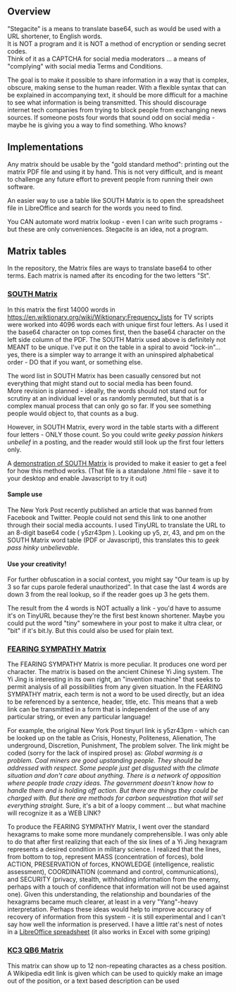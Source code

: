 <!--
**Stegacite/stegacite** is a ✨ _special_ ✨ repository because its `README.md` (this file) appears on your GitHub profile. -->

## Overview ##
"Stegacite" is a means to translate base64, such as would be used with a URL shortener, to English words.  
It is NOT a program and it is NOT a method of encryption or sending secret codes.  
Think of it as a CAPTCHA for social media moderators ... a means of "complying" with social media Terms and Conditions.

The goal is to make it possible to share information in a way that is complex, obscure, making sense to the human reader.
With a flexible syntax that can be explained in accompanying text, it should be more difficult for a machine to see what information
is being transmitted.  This should discourage internet tech companies from trying to block people from exchanging news sources.
If someone posts four words that sound odd on social media - maybe he is giving you a way to find something.  Who knows?

## Implementations ##
Any matrix should be usable by the "gold standard method": printing out the matrix PDF file and using it by hand.
This is not very difficult, and is meant to challenge any future effort to prevent people from running their own software.

An easier way to use a table like SOUTH Matrix is to open the spreadsheet file in LibreOffice and search for the words you need to find.

You CAN automate word matrix lookup - even I can write such programs - but these are only conveniences.  Stegacite is an idea,
not a program.

## Matrix tables ##
In the repository, the Matrix files are ways to translate base64 to other terms.  Each matrix is named after its encoding for the two letters "St".

### [SOUTH Matrix](https://github.com/Stegacite/stegacite/blob/main/SOUTH%20Matrix%20v0-2.pdf) ###
In this matrix the first 14000 words in https://en.wiktionary.org/wiki/Wiktionary:Frequency_lists
for TV scripts were worked into 4096 words each with unique first four letters.
As I used it the base64 character on top comes first, then the base64 character on the left side column of the PDF.
The SOUTH Matrix used above is definitely not MEANT to be unique.  I've put it on the table in a spiral to avoid "lock-in"...
yes, there is a simpler way to arrange it with an uninspired alphabetical order - DO that if you want, or something else.

The word list in SOUTH Matrix has been casually censored but not everything that might stand out to social media has been found.  
More revision is planned - ideally, the words should not stand out for scrutiny at an individual level or as randomly permuted,
but that is a complex manual process that can only go so far.  If you see something people would object to, that counts as a bug.

However, in SOUTH Matrix, every word in the table starts with a different four letters - ONLY those count.
So you could write _geeky passion hinkers unbelief_ in a posting, and the reader would still look up the first four letters only.

A [demonstration of SOUTH Matrix](https://github.com/Stegacite/stegacite/blob/main/SOUTH%20Matrix%20illustration%20v0-2.html) is provided 
to make it easier to get a feel for how this method works.  (That file is a standalone .html file - save it to your desktop 
and enable Javascript to try it out)

#### Sample use ####
The New York Post recently published an article that was banned from Facebook and Twitter.
People could not send this link to one another through their social media accounts.
I used TinyURL to translate the URL to an 8-digit base64 code ( y5zr43pm ).
Looking up y5, zr, 43, and pm on the SOUTH Matrix word table (PDF or Javascript), this translates this to _geek pass hinky unbelievable_.

#### Use your creativity! ####
For further obfuscation in a social context, you might say "Our team is up by 3 so far cups parole federal unauthorized".
In that case the last 4 words are down 3 from the real lookup, so if the reader goes up 3 he gets them.

The result from the 4 words is NOT actually a link - you'd have to assume it's on TinyURL because they're the first best known shortener.
Maybe you could put the word "tiny" somewhere in your post to make it ultra clear, or "bit" if it's bit.ly.
But this could also be used for plain text.

### [FEARING SYMPATHY Matrix](https://github.com/Stegacite/stegacite/blob/main/FEARING%20SYMPATHY%20Matrix.pdf) ###
The FEARING SYMPATHY Matrix is more peculiar.  It produces one word per character.  The matrix is based on the ancient Chinese Yi Jing system.
The Yi Jing is interesting in its own right, an "invention machine" that seeks to permit analysis of all possibilities from any given situation.
In the FEARING SYMPATHY matrix, each term is not a word to be used directly, but an idea to be referenced by a sentence, header, title, etc.
This means that a web link can be transmitted in a form that is independent of the use of any particular string, or even any particular language!

For example, the original New York Post tinyurl link is y5zr43pm - which can be looked up on the table as Crisis, Honesty, Politeness, Alienation,
The underground, Discretion, Punishment, The problem solver.  The link might be coded (sorry for the lack of inspired prose) as:
_Global warming is a problem.  Coal miners are good upstanding people.  They should be addressed with respect.  Some people just get disgusted with the climate situation and don't care about anything.  There is a network of opposition where people trade crazy ideas.  The government doesn't know how to handle them and is holding off action.  But there are things they could be charged with.  But there are methods for carbon sequestration that will set everything straight._
Sure, it's a bit of a loopy comment ... but what machine will recognize it as a WEB LINK? 

To produce the FEARING SYMPATHY Matrix, I went over the standard hexagrams to make some more mundanely comprehensible.  I was only able to do that
after first realizing that each of the six lines of a Yi Jing hexagram represents a desired condition in military science.  I realized that the lines,
from bottom to top, represent MASS (concentration of forces), bold ACTION, PRESERVATION of forces, KNOWLEDGE (intelligence, realistic assessment),
COORDINATION (command and control, communications), and SECURITY (privacy, stealth, withholding information from the enemy, perhaps with a touch of confidence
that information will not be used against one).  Given this understanding, the relationship and boundaries of the hexagrams became much clearer, at least in a
very "Yang"-heavy interpretation.  Perhaps these ideas would help to improve accuracy of recovery of information from this system - it is still experimental and
I can't say how well the information is preserved.  I have a little rat's nest of notes in a [LibreOffice spreadsheet](https://github.com/Stegacite/stegacite/blob/main/FEARING%20SYMPATHY%20Matrix%20with%20lengthy%20notes%20on%20derivation.ods) (it also works in Excel with some griping)

### [KC3 QB6 Matrix](https://github.com/Stegacite/stegacite/blob/main/KC3%20QF6%20Matrix.pdf) ###
This matrix can show up to 12 non-repeating charactes as a chess position.  A Wikipedia edit link is given which can be used to quickly 
make an image out of the position, or a text based description can be used
